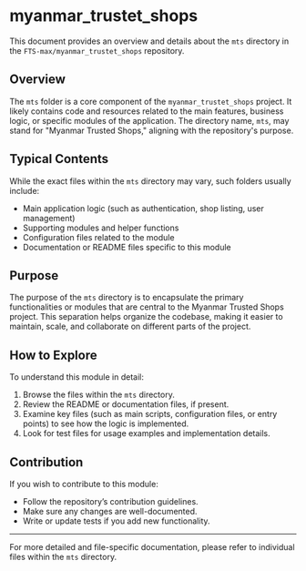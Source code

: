 # myanmar_trustet_shops

This document provides an overview and details about the `mts` directory in the `FTS-max/myanmar_trustet_shops` repository.

## Overview

The `mts` folder is a core component of the `myanmar_trustet_shops` project. It likely contains code and resources related to the main features, business logic, or specific modules of the application. The directory name, `mts`, may stand for "Myanmar Trusted Shops," aligning with the repository's purpose.

## Typical Contents

While the exact files within the `mts` directory may vary, such folders usually include:

- Main application logic (such as authentication, shop listing, user management)
- Supporting modules and helper functions
- Configuration files related to the module
- Documentation or README files specific to this module

## Purpose

The purpose of the `mts` directory is to encapsulate the primary functionalities or modules that are central to the Myanmar Trusted Shops project. This separation helps organize the codebase, making it easier to maintain, scale, and collaborate on different parts of the project.

## How to Explore

To understand this module in detail:

1. Browse the files within the `mts` directory.
2. Review the README or documentation files, if present.
3. Examine key files (such as main scripts, configuration files, or entry points) to see how the logic is implemented.
4. Look for test files for usage examples and implementation details.

## Contribution

If you wish to contribute to this module:

- Follow the repository’s contribution guidelines.
- Make sure any changes are well-documented.
- Write or update tests if you add new functionality.

---

For more detailed and file-specific documentation, please refer to individual files within the `mts` directory.
